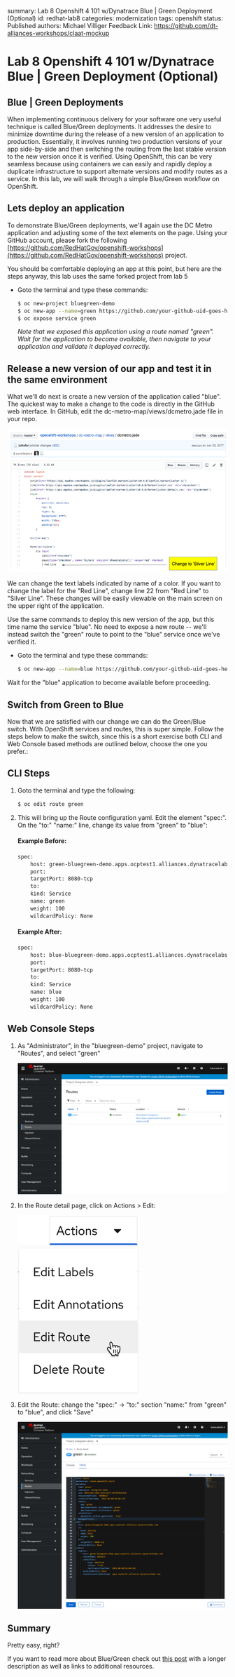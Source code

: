 summary: Lab 8 Openshift 4 101 w/Dynatrace Blue | Green Deployment (Optional)
id: redhat-lab8
categories: modernization
tags: openshift
status: Published
authors: Michael Villiger
Feedback Link: https://github.com/dt-alliances-workshops/claat-mockup

# Lab 8 Openshift 4 101 w/Dynatrace Blue | Green Deployment (Optional)

## Blue | Green Deployments

When implementing continuous delivery for your software one very useful technique is called Blue/Green deployments.  It addresses the desire to minimize downtime during the release of a new version of an application to production.  Essentially, it involves running two production versions of your app side-by-side and then switching the routing from the last stable version to the new version once it is verified.  Using OpenShift, this can be very seamless because using containers we can easily and rapidly deploy a duplicate infrastructure to support alternate versions and modify routes as a service.  In this lab, we will walk through a simple Blue/Green workflow on OpenShift.

## Lets deploy an application
To demonstrate Blue/Green deployments, we'll again use the DC Metro application and adjusting some of the text elements on the page. Using your GitHub account, please fork the following [https://github.com/RedHatGov/openshift-workshops](https://github.com/RedHatGov/openshift-workshops) project.

You should be comfortable deploying an app at this point, but here are the steps anyway, this lab uses the same forked project from lab 5

- Goto the terminal and type these commands:

    ``` bash
    $ oc new-project bluegreen-demo
    $ oc new-app --name=green https://github.com/your-github-uid-goes-here/openshift-workshops --context-dir=dc-metro-map
    $ oc expose service green
    ```
    _Note that we exposed this application using a route named "green". Wait for the application to become available, then navigate to your application and validate it deployed correctly._

## Release a new version of our app and test it in the same environment
What we'll do next is create a new version of the application called "blue". The quickest way to make a change to the code is directly in the GitHub web interface. In GitHub, edit the dc-metro-map/views/dcmetro.jade file in your repo. 

![image](img/ocp-lab-bluegreen-editgithub.png)

We can change the text labels indicated by name of a color. If you want to change the label for the "Red Line", change line 22 from "Red Line" to  "Silver Line". These changes will be easily viewable on the main screen on the upper right of the application. 

Use the same commands to deploy this new version of the app, but this time name the service "blue". No need to expose a new route -- we'll instead switch the "green" route to point to the "blue" service once we've verified it.

- Goto the terminal and type these commands:

    ``` bash
    $ oc new-app --name=blue https://github.com/your-github-uid-goes-here/openshift-workshops --context-dir=dc-metro-map
    ```

Wait for the "blue" application to become available before proceeding.

## Switch from Green to Blue
Now that we are satisfied with our change we can do the Green/Blue switch.  With OpenShift services and routes, this is super simple.  Follow the steps below to make the switch, since this is a short exercise both CLI and Web Console based methods are outlined below, choose the one you prefer.:

## CLI Steps

1. Goto the terminal and type the following:

    ``` bash
    $ oc edit route green
    ```

1. This will bring up the Route configuration yaml. Edit the element "spec:". On the "to:" "name:" line, change its value from "green" to "blue":<br>  

    #### Example Before:
    ```bash
    spec:
        host: green-bluegreen-demo.apps.ocptest1.alliances.dynatracelabs.com
        port:
        targetPort: 8080-tcp
        to:
        kind: Service
        name: green
        weight: 100
        wildcardPolicy: None
    ```

    #### Example After:
    ```bash
    spec:
        host: blue-bluegreen-demo.apps.ocptest1.alliances.dynatracelabs.com
        port:
        targetPort: 8080-tcp
        to:
        kind: Service
        name: blue
        weight: 100
        wildcardPolicy: None
    ```

## Web Console Steps

1. As "Administrator", in the "bluegreen-demo" project, navigate to "Routes", and select "green"

    ![image](img/ocp-lab-bluegreen-routesoverview.png)
1. In the Route detail page, click on Actions > Edit:<br>

    ![image](img/ocp-lab-bluegreen-routedetail.png)
1. Edit the Route: change the "spec:" -> "to:" section "name:" from "green" to "blue", and click "Save"

    ![image](img/ocp-lab-bluegreen-edit.png)


## Summary
Pretty easy, right?

If you want to read more about Blue/Green check out [this post](http://martinfowler.com/bliki/BlueGreenDeployment.html) with a longer description as well as links to additional resources.


